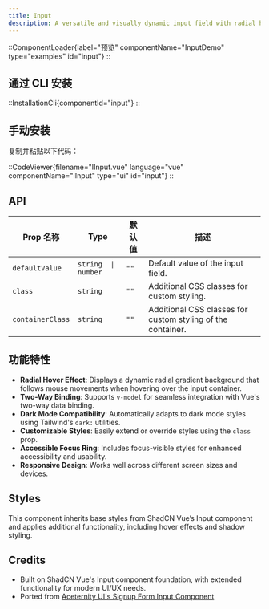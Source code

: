 ```yaml
---
title: Input
description: A versatile and visually dynamic input field with radial hover effects, styled for modern web applications.
---
```


::ComponentLoader{label="预览" componentName="InputDemo" type="examples" id="input"}
::

## 通过 CLI 安装

::InstallationCli{componentId="input"}
::

## 手动安装

复制并粘贴以下代码：

::CodeViewer{filename="IInput.vue" language="vue" componentName="IInput" type="ui" id="input"}
::

## API

| Prop 名称        | Type                | 默认值 | 描述                                                        |
| ---------------- | ------------------- | ------ | ----------------------------------------------------------- |
| `defaultValue`   | `string  \| number` | `""`   | Default value of the input field.                           |
| `class`          | `string`            | `""`   | Additional CSS classes for custom styling.                  |
| `containerClass` | `string`            | `""`   | Additional CSS classes for custom styling of the container. |

## 功能特性

- **Radial Hover Effect**: Displays a dynamic radial gradient background that follows mouse movements when hovering over the input container.
- **Two-Way Binding**: Supports `v-model` for seamless integration with Vue's two-way data binding.
- **Dark Mode Compatibility**: Automatically adapts to dark mode styles using Tailwind's `dark:` utilities.
- **Customizable Styles**: Easily extend or override styles using the `class` prop.
- **Accessible Focus Ring**: Includes focus-visible styles for enhanced accessibility and usability.
- **Responsive Design**: Works well across different screen sizes and devices.

## Styles

This component inherits base styles from ShadCN Vue’s Input component and applies additional functionality, including hover effects and shadow styling.

## Credits

- Built on ShadCN Vue's Input component foundation, with extended functionality for modern UI/UX needs.
- Ported from [Aceternity UI's Signup Form Input Component](https://ui.aceternity.com/components/signup-form)

